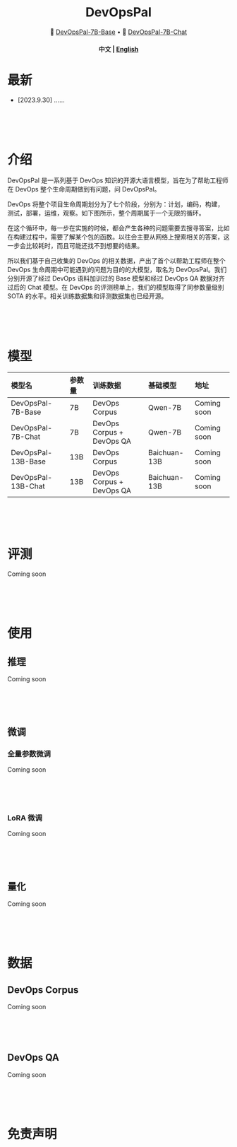 <div align="center">
<h1>
 DevOpsPal
</h1>
</div>

<p align="center">
🤗 <a href="https://huggingface.co" target="_blank">DevOpsPal-7B-Base</a> 
  • 
🤗 <a href="https://huggingface.co" target="_blank">DevOpsPal-7B-Chat</a> 
</p>

<div align="center">
<h4 align="center">
    <p>
        <b>中文</b> |
        <a href="https://github.com/luban-agi/DevOpsPal/main/README.md">English</a>
    <p>
</h4>
</div>

# 最新
- [2023.9.30] ......

<br>
<br>
<br>
    

# 介绍
DevOpsPal 是一系列基于 DevOps 知识的开源大语言模型，旨在为了帮助工程师在 DevOps 整个生命周期做到有问题，问 DevOpsPal。

DevOps 将整个项目生命周期划分为了七个阶段，分别为：计划，编码，构建，测试，部署，运维，观察。如下图所示，整个周期属于一个无限的循环。


在这个循环中，每一步在实施的时候，都会产生各种的问题需要去搜寻答案，比如在构建过程中，需要了解某个包的函数。以往会主要从网络上搜索相关的答案，这一步会比较耗时，而且可能还找不到想要的结果。

所以我们基于自己收集的 DevOps 的相关数据，产出了首个以帮助工程师在整个 DevOps 生命周期中可能遇到的问题为目的的大模型，取名为 DevOpsPal。我们分别开源了经过 DevOps 语料加训过的 Base 模型和经过 DevOps QA 数据对齐过后的 Chat 模型。在 DevOps 的评测榜单上，我们的模型取得了同参数量级别 SOTA 的水平。相关训练数据集和评测数据集也已经开源。

<br>
<br>
<br>


# 模型

| **模型名** | **参数量** | **训练数据** | **基础模型** | **地址** |
| :--- | :---- |:----| :---- | :----| 
| DevOpsPal-7B-Base | 7B | DevOps Corpus|Qwen-7B | Coming soon|
| DevOpsPal-7B-Chat | 7B | DevOps Corpus + DevOps QA| Qwen-7B | Coming soon|
| DevOpsPal-13B-Base | 13B | DevOps Corpus| Baichuan-13B | Coming soon|
| DevOpsPal-13B-Chat | 13B | DevOps Corpus + DevOps QA| Baichuan-13B | Coming soon|

<br>
<br>
<br>



# 评测
Coming soon

<br>
<br>
<br>

# 使用
## 推理
Coming soon

<br>
<br>
<br>

## 微调
### 全量参数微调
Coming soon

<br>
<br>
<br>

### LoRA 微调
Coming soon

<br>
<br>
<br>

## 量化
Coming soon

<br>
<br>
<br>

# 数据
## DevOps Corpus
Coming soon

<br>
<br>
<br>

## DevOps QA
Coming soon

<br>
<br>
<br>


# 免责声明










